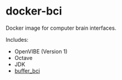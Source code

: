 docker-bci
==========

Docker image for computer brain interfaces.

Includes:
* OpenVIBE (Version 1)
* Octave
* JDK
* [buffer_bci](https://github.com/jadref/buffer_bci)
